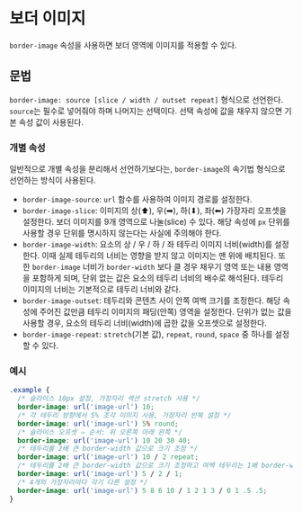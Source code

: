 # 보더 이미지

`border-image` 속성을 사용하면 보더 영역에 이미지를 적용할 수 있다.

## 문법

`border-image: source [slice / width / outset repeat]` 형식으로 선언한다. `source`는 필수로 넣어줘야 하며 나머지는 선택이다. 선택 속성에 값을 채우지 않으면 기본 속성 값이 사용된다.

### 개별 속성

일반적으로 개별 속성을 분리해서 선언하기보다는, `border-image`의 속기법 형식으로 선언하는 방식이 사용된다.

* `border-image-source`: `url` 함수를 사용하여 이미지 경로를 설정한다.
* `border-image-slice`: 이미지의 상(⬆︎), 우(➡︎), 하(⬇︎), 좌(⬅︎) 가장자리 오프셋을 설정한다. 보더 이미지를 9개 영역으로 나눌(slice) 수 있다. 해당 속성에 `px` 단위를 사용할 경우 단위를 명시하지 않는다는 사실에 주의해야 한다.
* `border-image-width`: 요소의 상 / 우 / 하 / 좌 테두리 이미지 너비(width)를 설정한다. 이때 실제 테두리의 너비는 영향을 받지 않고 이미지는 맨 위에 배치된다. 또한 `border-image` 너비가 `border-width` 보다 클 경우 채우기 영역 또는 내용 영역을 포함하게 되며, 단위 없는 값은 요소의 테두리 너비의 배수로 해석된다. 테두리 이미지의 너비는 기본적으로 테두리 너비와 같다.
* `border-image-outset`: 테두리와 콘텐츠 사이 안쪽 여백 크기를 조정한다. 해당 속성에 주어진 값만큼 테두리 이미지의 패딩(안쪽) 영역을 설정한다. 단위가 없는 값을 사용할 경우, 요소의 테두리 너비(width)에 곱한 값을 오프셋으로 설정한다.
* `border-image-repeat`: `stretch`(기본 값), `repeat`, `round`, `space` 중 하나를 설정할 수 있다.

### 예시

```css
.example {
  /* 슬라이스 10px 설정, 가장자리 섹션 stretch 사용 */
  border-image: url('image-url') 10;
  /* 각 테두리 방향에서 5% 조각 이미지 사용, 가장자리 반복 설정 */
  border-image: url('image-url') 5% round;
  /* 슬라이스 오프셋 ⇒ 순서: 위 오른쪽 아래 왼쪽 */
  border-image: url('image-url') 10 20 30 40;
  /* 테두리를 2배 큰 border-width 값으로 크기 조정 */
  border-image: url('image-url') 10 / 2 repeat;
  /* 테두리를 2배 큰 border-width 값으로 크기 조정하고 여백 테두리는 1배 border-width 값으로 설정 */
  border-image: url('image-url') 5 / 2 / 1;
  /* 4개의 가장자리마다 각기 다른 설정 */
  border-image: url('image-url') 5 8 6 10 / 1 2 1 3 / 0 1 .5 .5;
}
```
